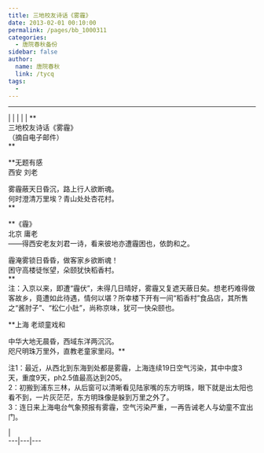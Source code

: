 ```yaml
---
title: 三地校友诗话《雾霾》
date: 2013-02-01 00:10:00
permalink: /pages/bb_1000311
categories: 
  - 唐院春秋备份
sidebar: false
author: 
  name: 唐院春秋
  link: /tycq
tags: 
  - 
---
```


* * *

  
|  |  |  |  |  **  
三地校友诗话《雾霾》  
（摘自电子邮件）  
**  
  
**无题有感  
西安 刘老  
  
雾霾蔽天日昏沉，路上行人欲断魂。  
何时澄清万里埃？青山处处杏花村。  
**  
  
**《霾》  
北京 庸老  
——得西安老友刘君一诗，看来彼地亦遭霾困也，依韵和之。  
  
霾淹雾锁日昏昏，做客家乡欲断魂！  
困守高楼徒怅望，朵颐犹快稻香村。  
**  
注：入京以来，即遭“霾伏”，未得几日晴好，雾霾又复遮天蔽日矣。想老朽难得做客故乡，竟遭如此待遇，情何以堪？所幸楼下开有一间“稻香村”食品店，其所售之“酱肘子”、“松仁小肚”，尚称京味，犹可一快朵颐也。  
  
**上海 老顽童戏和  
  
中华大地无晨昏，西域东洋两沉沉。  
咫尺明珠万里外，直教老童家里闷。**  
  
注1：最近，从西北到东海到处都是雾霾，上海连续19日空气污染，其中中度3天，重度9天，ph2.5值最高达到205。  
2：初搬到浦东三林，从后窗可以清晰看见陆家嘴的东方明珠，眼下就是出太阳也看不到，一片灰茫茫，东方明珠像是躲到万里之外了。  
3：连日来上海电台气象预报有雾霾，空气污染严重，一再告诫老人与幼童不宜出门。  
  
  
|  
---|---|---